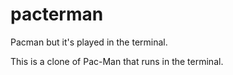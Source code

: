 # pacterman
Pacman but it's played in the terminal.

This is a clone of Pac-Man that runs in the terminal.

